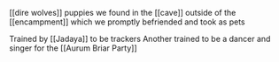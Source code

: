 [[dire wolves]] puppies we found in the [[cave]] outside of the [[encampment]] which we promptly befriended and took as pets

Trained by [[Jadaya]] to be trackers
Another trained to be a dancer and singer for the [[Aurum Briar Party]]
